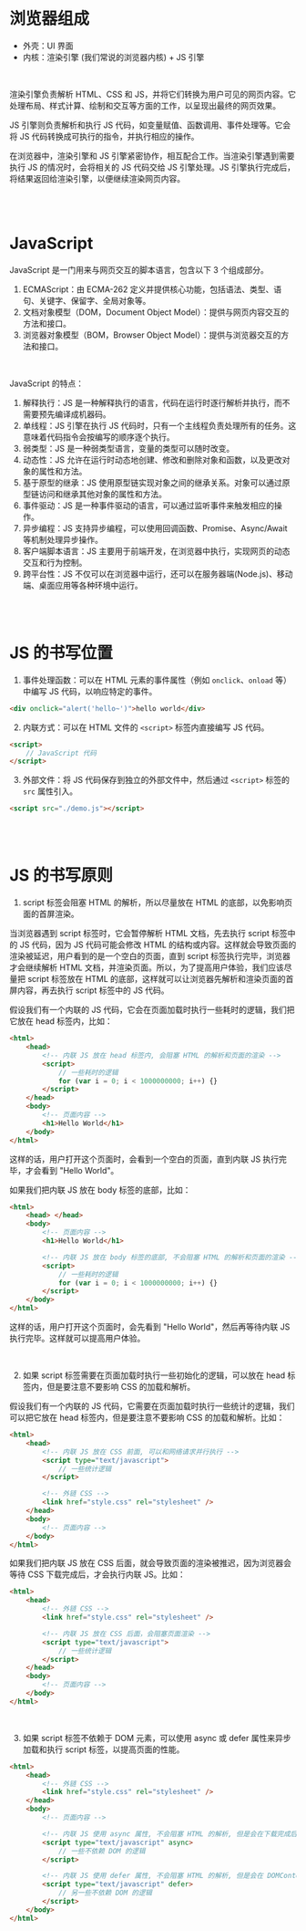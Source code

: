 # 浏览器组成

-   外壳：UI 界面
-   内核：渲染引擎 (我们常说的浏览器内核) + JS 引擎

<br>

渲染引擎负责解析 HTML、CSS 和 JS，并将它们转换为用户可见的网页内容。它处理布局、样式计算、绘制和交互等方面的工作，以呈现出最终的网页效果。

JS 引擎则负责解析和执行 JS 代码，如变量赋值、函数调用、事件处理等。它会将 JS 代码转换成可执行的指令，并执行相应的操作。

在浏览器中，渲染引擎和 JS 引擎紧密协作，相互配合工作。当渲染引擎遇到需要执行 JS 的情况时，会将相关的 JS 代码交给 JS 引擎处理。JS 引擎执行完成后，将结果返回给渲染引擎，以便继续渲染网页内容。

<br><br>

# JavaScript

JavaScript 是一门用来与网页交互的脚本语言，包含以下 3 个组成部分。

1.  ECMAScript：由 ECMA-262 定义并提供核心功能，包括语法、类型、语句、关键字、保留字、全局对象等。
2.  文档对象模型（DOM，Document Object Model）：提供与网页内容交互的方法和接口。
3.  浏览器对象模型（BOM，Browser Object Model）：提供与浏览器交互的方法和接口。

<br>

JavaScript 的特点：

1. 解释执行：JS 是一种解释执行的语言，代码在运行时逐行解析并执行，而不需要预先编译成机器码。
2. 单线程：JS 引擎在执行 JS 代码时，只有一个主线程负责处理所有的任务。这意味着代码指令会按编写的顺序逐个执行。
3. 弱类型：JS 是一种弱类型语言，变量的类型可以随时改变。
4. 动态性：JS 允许在运行时动态地创建、修改和删除对象和函数，以及更改对象的属性和方法。
5. 基于原型的继承：JS 使用原型链实现对象之间的继承关系。对象可以通过原型链访问和继承其他对象的属性和方法。
6. 事件驱动：JS 是一种事件驱动的语言，可以通过监听事件来触发相应的操作。
7. 异步编程：JS 支持异步编程，可以使用回调函数、Promise、Async/Await 等机制处理异步操作。
8. 客户端脚本语言：JS 主要用于前端开发，在浏览器中执行，实现网页的动态交互和行为控制。
9. 跨平台性：JS 不仅可以在浏览器中运行，还可以在服务器端(Node.js)、移动端、桌面应用等各种环境中运行。

<br><br>

# JS 的书写位置

1.  事件处理函数：可以在 HTML 元素的事件属性（例如 `onclick`、`onload` 等）中编写 JS 代码，以响应特定的事件。

```html
<div onclick="alert('hello~')">hello world</div>
```

2.  内联方式：可以在 HTML 文件的 `<script>` 标签内直接编写 JS 代码。

```html
<script>
    // JavaScript 代码
</script>
```

3.  外部文件：将 JS 代码保存到独立的外部文件中，然后通过 `<script>` 标签的 `src` 属性引入。

```html
<script src="./demo.js"></script>
```

<br><br>

# JS 的书写原则

1.  script 标签会阻塞 HTML 的解析，所以尽量放在 HTML 的底部，以免影响页面的首屏渲染。

当浏览器遇到 script 标签时，它会暂停解析 HTML 文档，先去执行 script 标签中的 JS 代码，因为 JS 代码可能会修改 HTML 的结构或内容。这样就会导致页面的渲染被延迟，用户看到的是一个空白的页面，直到 script 标签执行完毕，浏览器才会继续解析 HTML 文档，并渲染页面。所以，为了提高用户体验，我们应该尽量把 script 标签放在 HTML 的底部，这样就可以让浏览器先解析和渲染页面的首屏内容，再去执行 script 标签中的 JS 代码。

假设我们有一个内联的 JS 代码，它会在页面加载时执行一些耗时的逻辑，我们把它放在 head 标签内，比如：

```html
<html>
    <head>
        <!-- 内联 JS 放在 head 标签内, 会阻塞 HTML 的解析和页面的渲染 -->
        <script>
            // 一些耗时的逻辑
            for (var i = 0; i < 1000000000; i++) {}
        </script>
    </head>
    <body>
        <!-- 页面内容 -->
        <h1>Hello World</h1>
    </body>
</html>
```

这样的话，用户打开这个页面时，会看到一个空白的页面，直到内联 JS 执行完毕，才会看到 "Hello World"。

如果我们把内联 JS 放在 body 标签的底部，比如：

```html
<html>
    <head> </head>
    <body>
        <!-- 页面内容 -->
        <h1>Hello World</h1>

        <!-- 内联 JS 放在 body 标签的底部, 不会阻塞 HTML 的解析和页面的渲染 -->
        <script>
            // 一些耗时的逻辑
            for (var i = 0; i < 1000000000; i++) {}
        </script>
    </body>
</html>
```

这样的话，用户打开这个页面时，会先看到 "Hello World"，然后再等待内联 JS 执行完毕。这样就可以提高用户体验。

<br>

2.  如果 script 标签需要在页面加载时执行一些初始化的逻辑，可以放在 head 标签内，但是要注意不要影响 CSS 的加载和解析。

假设我们有一个内联的 JS 代码，它需要在页面加载时执行一些统计的逻辑，我们可以把它放在 head 标签内，但是要注意不要影响 CSS 的加载和解析。比如：

```html
<html>
    <head>
        <!-- 内联 JS 放在 CSS 前面, 可以和网络请求并行执行 -->
        <script type="text/javascript">
            // 一些统计逻辑
        </script>

        <!-- 外链 CSS -->
        <link href="style.css" rel="stylesheet" />
    </head>
    <body>
        <!-- 页面内容 -->
    </body>
</html>
```

如果我们把内联 JS 放在 CSS 后面，就会导致页面的渲染被推迟，因为浏览器会等待 CSS 下载完成后，才会执行内联 JS。比如：

```html
<html>
    <head>
        <!-- 外链 CSS -->
        <link href="style.css" rel="stylesheet" />

        <!-- 内联 JS 放在 CSS 后面，会阻塞页面渲染 -->
        <script type="text/javascript">
            // 一些统计逻辑
        </script>
    </head>
    <body>
        <!-- 页面内容 -->
    </body>
</html>
```

<br>

3.  如果 script 标签不依赖于 DOM 元素，可以使用 async 或 defer 属性来异步加载和执行 script 标签，以提高页面的性能。

```html
<html>
    <head>
        <!-- 外链 CSS -->
        <link href="style.css" rel="stylesheet" />
    </head>
    <body>
        <!-- 页面内容 -->

        <!-- 内联 JS 使用 async 属性, 不会阻塞 HTML 的解析, 但是会在下载完成后立即执行 -->
        <script type="text/javascript" async>
            // 一些不依赖 DOM 的逻辑
        </script>

        <!-- 内联 JS 使用 defer 属性, 不会阻塞 HTML 的解析, 但是会在 DOMContentLoaded 事件之前按顺序执行 -->
        <script type="text/javascript" defer>
            // 另一些不依赖 DOM 的逻辑
        </script>
    </body>
</html>
```

<br>
